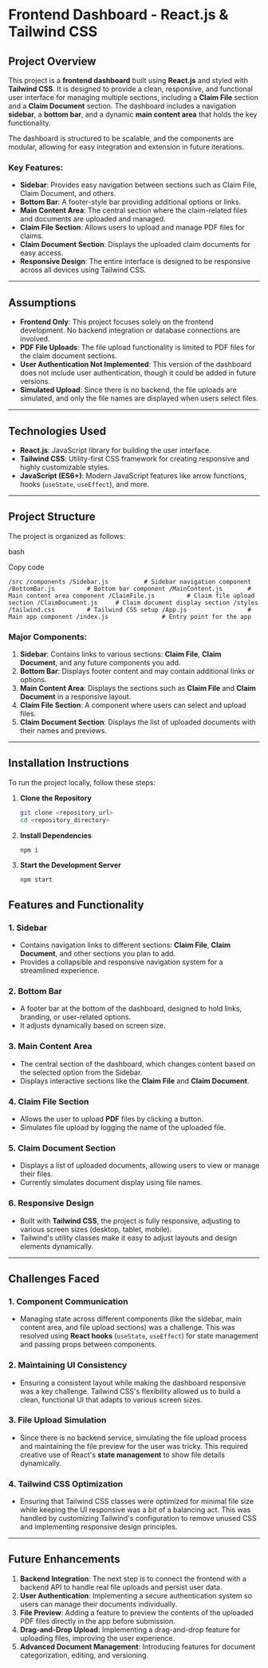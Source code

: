 # Frontend Dashboard - React.js & Tailwind CSS

## Project Overview

This project is a **frontend dashboard** built using **React.js** and styled with **Tailwind CSS**. It is designed to provide a clean, responsive, and functional user interface for managing multiple sections, including a **Claim File** section and a **Claim Document** section. The dashboard includes a navigation **sidebar**, a **bottom bar**, and a dynamic **main content area** that holds the key functionality.

The dashboard is structured to be scalable, and the components are modular, allowing for easy integration and extension in future iterations.

### Key Features:
- **Sidebar**: Provides easy navigation between sections such as Claim File, Claim Document, and others.
- **Bottom Bar**: A footer-style bar providing additional options or links.
- **Main Content Area**: The central section where the claim-related files and documents are uploaded and managed.
- **Claim File Section**: Allows users to upload and manage PDF files for claims.
- **Claim Document Section**: Displays the uploaded claim documents for easy access.
- **Responsive Design**: The entire interface is designed to be responsive across all devices using Tailwind CSS.
  
---

## Assumptions

- **Frontend Only**: This project focuses solely on the frontend development. No backend integration or database connections are involved.
- **PDF File Uploads**: The file upload functionality is limited to PDF files for the claim document sections.
- **User Authentication Not Implemented**: This version of the dashboard does not include user authentication, though it could be added in future versions.
- **Simulated Upload**: Since there is no backend, the file uploads are simulated, and only the file names are displayed when users select files.
  
---

## Technologies Used

- **React.js**: JavaScript library for building the user interface.
- **Tailwind CSS**: Utility-first CSS framework for creating responsive and highly customizable styles.
- **JavaScript (ES6+)**: Modern JavaScript features like arrow functions, hooks (`useState`, `useEffect`), and more.

---

Project Structure
-----------------

The project is organized as follows:

bash

Copy code

`/src
  /components
    /Sidebar.js          # Sidebar navigation component
    /BottomBar.js         # Bottom bar component
    /MainContent.js       # Main content area component
    /ClaimFile.js         # Claim file upload section
    /ClaimDocument.js     # Claim document display section
  /styles
    /tailwind.css         # Tailwind CSS setup
  /App.js                 # Main app component
  /index.js               # Entry point for the app`

### Major Components:
1. **Sidebar**: Contains links to various sections: **Claim File**, **Claim Document**, and any future components you add.
2. **Bottom Bar**: Displays footer content and may contain additional links or options.
3. **Main Content Area**: Displays the sections such as **Claim File** and **Claim Document** in a responsive layout.
4. **Claim File Section**: A component where users can select and upload files.
5. **Claim Document Section**: Displays the list of uploaded documents with their names and previews.

---

## Installation Instructions

To run the project locally, follow these steps:

1. **Clone the Repository**  
   ```bash
   git clone <repository_url>
   cd <repository_directory>
2. **Install Dependencies**
   ```bash
   npm i
3. **Start the Development Server**
   ```bash
   npm start

Features and Functionality
--------------------------

### 1\. **Sidebar**

-   Contains navigation links to different sections: **Claim File**, **Claim Document**, and other sections you plan to add.
-   Provides a collapsible and responsive navigation system for a streamlined experience.

### 2\. **Bottom Bar**

-   A footer bar at the bottom of the dashboard, designed to hold links, branding, or user-related options.
-   It adjusts dynamically based on screen size.

### 3\. **Main Content Area**

-   The central section of the dashboard, which changes content based on the selected option from the Sidebar.
-   Displays interactive sections like the **Claim File** and **Claim Document**.

### 4\. **Claim File Section**

-   Allows the user to upload **PDF** files by clicking a button.
-   Simulates file upload by logging the name of the uploaded file.

### 5\. **Claim Document Section**

-   Displays a list of uploaded documents, allowing users to view or manage their files.
-   Currently simulates document display using file names.

### 6\. **Responsive Design**

-   Built with **Tailwind CSS**, the project is fully responsive, adjusting to various screen sizes (desktop, tablet, mobile).
-   Tailwind's utility classes make it easy to adjust layouts and design elements dynamically.

* * * * *

Challenges Faced
----------------

### 1\. **Component Communication**

-   Managing state across different components (like the sidebar, main content area, and file upload sections) was a challenge. This was resolved using **React hooks** (`useState`, `useEffect`) for state management and passing props between components.

### 2\. **Maintaining UI Consistency**

-   Ensuring a consistent layout while making the dashboard responsive was a key challenge. Tailwind CSS's flexibility allowed us to build a clean, functional UI that adapts to various screen sizes.

### 3\. **File Upload Simulation**

-   Since there is no backend service, simulating the file upload process and maintaining the file preview for the user was tricky. This required creative use of React's **state management** to show file details dynamically.

### 4\. **Tailwind CSS Optimization**

-   Ensuring that Tailwind CSS classes were optimized for minimal file size while keeping the UI responsive was a bit of a balancing act. This was handled by customizing Tailwind's configuration to remove unused CSS and implementing responsive design principles.

* * * * *

Future Enhancements
-------------------

1.  **Backend Integration**: The next step is to connect the frontend with a backend API to handle real file uploads and persist user data.
2.  **User Authentication**: Implementing a secure authentication system so users can manage their documents individually.
3.  **File Preview**: Adding a feature to preview the contents of the uploaded PDF files directly in the app before submission.
4.  **Drag-and-Drop Upload**: Implementing a drag-and-drop feature for uploading files, improving the user experience.
5.  **Advanced Document Management**: Introducing features for document categorization, editing, and versioning.


   
